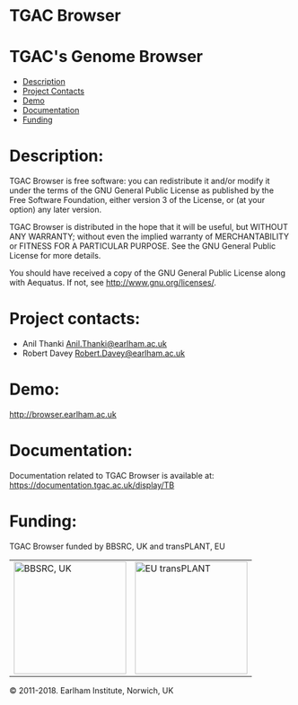 # TGAC Browser
TGAC's Genome Browser
================
* [Description](#description)
* [Project Contacts](#contacts)
* [Demo](#demo)
* [Documentation](#Documentation)
* [Funding](#funding) 


# <a name="description"></a>
Description: 
=================
TGAC Browser is free software: you can redistribute it and/or modify it under the terms of the GNU General Public License as published by the Free Software Foundation, either version 3 of the License, or (at your option) any later version.

TGAC Browser is distributed in the hope that it will be useful, but WITHOUT ANY WARRANTY; without even the implied warranty of MERCHANTABILITY or FITNESS FOR A PARTICULAR PURPOSE. See the GNU General Public License for more details.

You should have received a copy of the GNU General Public License along with Aequatus. If not, see http://www.gnu.org/licenses/.

# <a name="contacts"></a> Project contacts: 

* Anil Thanki <Anil.Thanki@earlham.ac.uk>
* Robert Davey <Robert.Davey@earlham.ac.uk>


# <a name="demo"></a> Demo:

http://browser.earlham.ac.uk

# <a name="Documentation"></a> Documentation:

Documentation related to TGAC Browser is available at: https://documentation.tgac.ac.uk/display/TB

# <a name="funding"></a>Funding:

TGAC Browser funded by BBSRC, UK and transPLANT, EU

<table>
<tr>
<td><img src="http://www.bbsrc.ac.uk/bbsrc/assets/Image/logo.png" alt="BBSRC, UK" width="200px"/>

<td><img src="http://www.transplantdb.eu/sites/transplantdb.eu/files/tplogo_transparent.png" alt="EU transPLANT" width="200px"/>

</table>

&copy; 2011-2018. Earlham Institute, Norwich, UK
